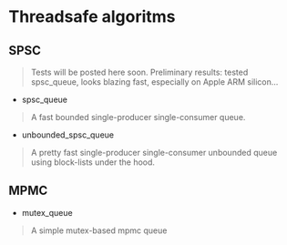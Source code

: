 # Threadsafe algoritms

## SPSC
> Tests will be posted here soon. Preliminary results: tested spsc_queue, looks blazing fast, especially on Apple ARM silicon... 

- spsc_queue 
> A fast bounded single-producer single-consumer queue. 

- unbounded_spsc_queue
> A pretty fast single-producer single-consumer unbounded queue using block-lists under the hood. 

## MPMC 
- mutex_queue 
> A simple mutex-based mpmc queue
